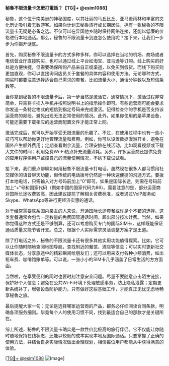 **秘魯不限流量卡怎麽打電話？【TG💪+ @esim1088】**

秘魯，这个位于南美洲的神秘国度，以其壮丽的马丘比丘、亚马逊雨林和丰富的文化历史吸引着无数游客。如果你计划去秘魯旅行或长期居住，拥有一张秘魯的不限流量卡无疑是必备之选。不仅可以在异国他乡随时保持网络连接，还能以低廉的价格进行本地通话。那么，秘魯的不限流量卡到底怎么使用呢？接下来，让我们一步步为你揭开谜底。

首先，购买秘魯不限流量卡的方式多种多样。你可以选择在当地的机场、商场或者电信营业厅直接购买，也可以通过线上平台如淘宝、亚马逊等订购。线上购买的好处是方便快捷，但需要确保所购产品来自正规渠道，以免买到假货。而线下购买则更加直观，你可以直接询问店员关于套餐的具体内容和使用方法。无论哪种方式，购买时都要注意选择适合自己需求的套餐，比如流量大小、通话分钟数以及短信条数等。

当你拿到秘魯的不限流量卡后，第一步当然是激活它。通常情况下，激活过程非常简单，只需将卡插入手机并按照说明书上的指示操作即可。有些运营商可能会要求你发送一条特定格式的短信到指定号码来完成激活。记得检查你的手机是否支持该运营商的频段，避免出现无法正常使用的情况。此外，如果你使用的是苹果设备，可能还需要下载相应的运营商配置文件才能正常上网。

激活完成后，就可以开始享受无限流量的乐趣了。不过，在使用过程中也有一些小技巧可以帮助你更好地管理流量和费用。例如，你可以设置数据漫游开关，避免在国外产生额外费用；定期查看剩余流量，合理安排在线活动，比如观看视频或下载大文件的时间；利用免费Wi-Fi热点补充流量消耗。另外，许多运营商还提供免费的应用程序供用户监控自己的流量使用情况，不妨下载试试看。

接下来，我们重点聊聊如何用秘魯不限流量卡打电话。虽然现在很多人都习惯用社交媒体的语音聊天功能，但传统的电话拨号仍然是一种快速便捷的沟通方式。要拨打本地电话，只需输入对方号码前加上“0”即可。如果是国际长途，则需在号码前加上“+”号和国家代码（例如中国的国家代码为86）。需要注意的是，部分运营商对国际长途收费较高，因此建议提前了解相关资费标准，或者通过VoIP服务如Skype、WhatsApp等进行更经济实惠的通话。

对于经常需要联系国内亲友的人来说，开通国际长途套餐或许是个不错的选择。这类套餐通常会包含一定数量的免费国际通话时间，超出部分按次计费。当然，如果你觉得这种方式还是不够划算，还可以考虑购买专门的国际SIM卡，这样既能保证通话质量又能节省开支。总之，根据个人实际需求灵活调整方案才是王道。

除了打电话之外，秘魯的不限流量卡还有很多其他实用功能值得探索。比如，它可以让你随时随地查阅地图导航，查找附近的餐馆、酒店等信息；可以实时更新社交媒体状态，分享旅途中的精彩瞬间给朋友们；还可以用来支付各种小额消费，如出租车费、咖啡馆账单等。可以说，一张小小的SIM卡几乎涵盖了日常生活的方方面面。

当然啦，在享受便利的同时也要时刻注意安全问题。尽量不要随意点击陌生链接，保护好个人信息；避免在公共Wi-Fi环境下处理敏感事务，防止隐私泄露；定期更新系统补丁，增强设备防护能力。只有做好这些基础工作，才能真正无忧无虑地畅享秘魯之旅。

最后提醒大家一句：无论是选择哪家运营商的产品，都务必仔细阅读合同条款，明确各项服务细则。毕竟每个人的使用习惯不同，找到最适合自己的那款才是关键所在。

综上所述，秘魯的不限流量卡确实是一款性价比极高的旅行伴侣。它不仅能让你随时随地保持在线状态，还能以较低的成本实现本地及国际通话。只要掌握了正确的使用方法，并结合自身实际情况做出合理规划，相信每位用户都能从中获得满意的体验。

[[TG💪+ @esim1088](https://t.me/s/esim1088) ![Image](https://i.postimg.cc/4NQfJmqS/Snipaste-2025-05-13-00-14-12.png)]